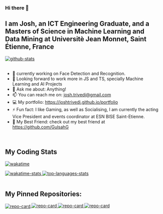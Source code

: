 ### Hi there 👋
## I am Josh, an ICT Engineering Graduate, and a Masters of Science in Machine Learning and Data Mining at Universitè Jean Monnet, Saint Étienne, France
<div>
    <a href="">
    <img align="center" alt="github-stats" src="https://github-readme-stats-josh.vercel.app/api?username=joshtrivedi&hide=prs,contribs,issues,count_private=true&show_icons=true&theme=dark" />
    </a>
</div>
</br>

- 🔭 currently working on Face Detection and Recognition.
- 👯 Looking forward to work more in JS and TS, specially Machine Learning and AI Projects 
- 💬 Ask me about: Anything!
- 📫 You can reach me on: josh.trivedi@gmail.com 
- 💻 My portfolio: https://joshtrivedi.github.io/portfolio
- ⚡ Fun fact: I like Gaming, as well as Socialising, I am currently the acting Vice President and events coordinator at ESN BISE Saint-Etienne. 
- 🤡 My Best Friend: check out my best friend at https://github.com/GulsahG

<br/>


## My Coding Stats

[![wakatime](https://wakatime.com/badge/user/b0bb76ee-adce-4d72-919a-ee87f31be648.svg)](https://wakatime.com/@b0bb76ee-adce-4d72-919a-ee87f31be648)

<div>
    <a href="">
    <img align="top" alt="wakatime-stats" src="https://github-readme-stats.vercel.app/api/wakatime?username=joshtrivedi&theme=dark"/>
    </a>
    <a href="">
    <img align="top" alt="top-languages-stats" src="https://github-readme-stats.vercel.app/api/top-langs/?username=joshtrivedi&hide=jupyter%20notebook,html&langs_count=4&theme=dark&exclude_repo=face_recognition,fresh-meal-shop,FittsDragAndDrop,FittsTilt,Line-Coding,Algorithms-I" />
    </a>
</div>
</br>

## My Pinned Repositories: 

<div>
    <a href="https://github.com/joshtrivedi/discord-typescript-boilerplate">
    <img align="center" alt="repo-card" src="https://github-readme-stats-josh.vercel.app/api/pin/?username=joshtrivedi&repo=discord-typescript-boilerplate&theme=dark" />
    </a>
    <a href="https://github.com/joshtrivedi/Virtual-Whiteboard">
    <img align="top" alt="repo-card" src="https://github-readme-stats-josh.vercel.app/api/pin/?username=joshtrivedi&repo=Virtual-Whiteboard&theme=dark" />
    </a>
    <a href="https://github.com/joshtrivedi/BoardBot">
    <img align="bottom" alt="repo-card" src="https://github-readme-stats-josh.vercel.app/api/pin/?username=joshtrivedi&repo=BoardBot&theme=dark" />
    </a>
    <a href="https://github.com/joshtrivedi/Social-Distance-Detector">
    <img align="bottom" alt="repo-card" src="https://github-readme-stats-josh.vercel.app/api/pin/?username=joshtrivedi&repo=Social-Distance-Detector&theme=dark" />
    </a>
</div>
